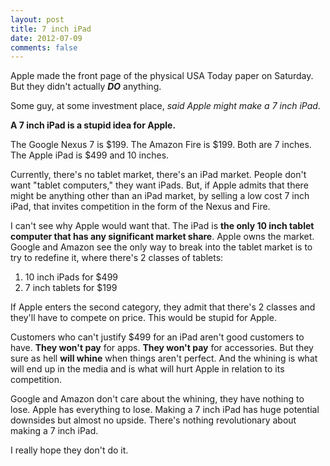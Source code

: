 ```yaml
---
layout: post
title: 7 inch iPad
date: 2012-07-09
comments: false
---
```


Apple made the front page of the physical USA Today paper on Saturday.  But
they didn't actually ***DO*** anything.

Some guy, at some investment place, *said Apple might make a 7 inch iPad*.

**A 7 inch iPad is a stupid idea for Apple.**

The Google Nexus 7 is $199.  The Amazon Fire is $199.  Both are 7 inches.
The Apple iPad is $499 and 10 inches.

Currently, there's no tablet market, there's an iPad market.  People don't
want "tablet computers," they want iPads.  But, if Apple admits that there
might be anything other than an iPad market, by selling a low cost 7 inch iPad, that invites
competition in the form of the Nexus and Fire.

I can't see why Apple would want that.  The iPad is **the only 10 inch tablet
computer that has any significant market share**.  Apple owns the market.
Google and Amazon see the only way to break into the tablet market is to try
to redefine it, where there's 2 classes of tablets:

1. 10 inch iPads for $499
2. 7 inch tablets for $199

If Apple enters the second category, they admit that there's 2 classes and
they'll have to compete on price.  This would be stupid for Apple.

Customers who can't justify $499 for an iPad aren't good customers to have.
**They won't pay** for apps.  **They won't pay** for accessories.
But they sure as hell **will whine** when things aren't perfect.  And the
whining is what will end up in the media and is what will hurt Apple in
relation to its competition.

Google and Amazon don't care about the whining, they have nothing to lose.
Apple has everything to lose.  Making a 7 inch iPad has huge potential
downsides but almost no upside.  There's nothing revolutionary about making
a 7 inch iPad.

I really hope they don't do it.

